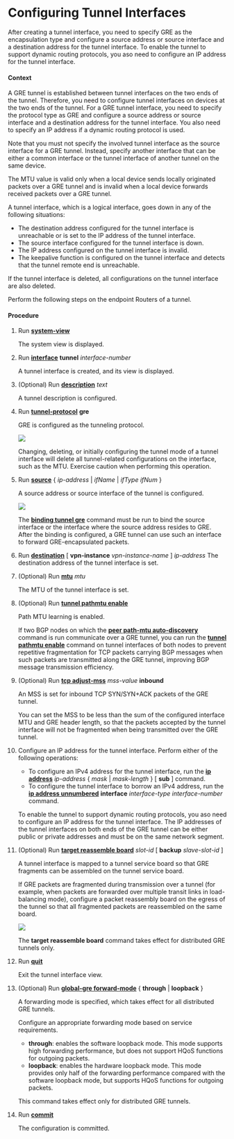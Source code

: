 Configuring Tunnel Interfaces
=============================

After creating a tunnel interface, you need to specify GRE as the encapsulation type and configure a source address or source interface and a destination address for the tunnel interface. To enable the tunnel to support dynamic routing protocols, you aso need to configure an IP address for the tunnel interface.

#### Context

A GRE tunnel is established between tunnel interfaces on the two ends of the tunnel. Therefore, you need to configure tunnel interfaces on devices at the two ends of the tunnel. For a GRE tunnel interface, you need to specify the protocol type as GRE and configure a source address or source interface and a destination address for the tunnel interface. You also need to specify an IP address if a dynamic routing protocol is used.

Note that you must not specify the involved tunnel interface as the source interface for a GRE tunnel. Instead, specify another interface that can be either a common interface or the tunnel interface of another tunnel on the same device.

The MTU value is valid only when a local device sends locally originated packets over a GRE tunnel and is invalid when a local device forwards received packets over a GRE tunnel.

A tunnel interface, which is a logical interface, goes down in any of the following situations:

* The destination address configured for the tunnel interface is unreachable or is set to the IP address of the tunnel interface.
* The source interface configured for the tunnel interface is down.
* The IP address configured on the tunnel interface is invalid.
* The keepalive function is configured on the tunnel interface and detects that the tunnel remote end is unreachable.

If the tunnel interface is deleted, all configurations on the tunnel interface are also deleted.

Perform the following steps on the endpoint Routers of a tunnel.


#### Procedure

1. Run [**system-view**](cmdqueryname=system-view)
   
   
   
   The system view is displayed.
2. Run [**interface**](cmdqueryname=interface) **tunnel** *interface-number*
   
   
   
   A tunnel interface is created, and its view is displayed.
3. (Optional) Run [**description**](cmdqueryname=description) *text*
   
   
   
   A tunnel description is configured.
4. Run [**tunnel-protocol**](cmdqueryname=tunnel-protocol) **gre**
   
   
   
   GRE is configured as the tunneling protocol.
   
   
   
   ![](../../../../public_sys-resources/note_3.0-en-us.png) 
   
   Changing, deleting, or initially configuring the tunnel mode of a tunnel interface will delete all tunnel-related configurations on the interface, such as the MTU. Exercise caution when performing this operation.
5. Run [**source**](cmdqueryname=source) { *ip-address* | *ifName* | *ifType ifNum* }
   
   
   
   A source address or source interface of the tunnel is configured.
   
   
   
   ![](../../../../public_sys-resources/note_3.0-en-us.png) 
   
   The [**binding tunnel gre**](cmdqueryname=binding+tunnel+gre) command must be run to bind the source interface or the interface where the source address resides to GRE. After the binding is configured, a GRE tunnel can use such an interface to forward GRE-encapsulated packets.
6. Run [**destination**](cmdqueryname=destination) [ **vpn-instance** *vpn-instance-name* ] *ip-address* The destination address of the tunnel interface is set.
7. (Optional) Run [**mtu**](cmdqueryname=mtu) *mtu*
   
   
   
   The MTU of the tunnel interface is set.
8. (Optional) Run [**tunnel pathmtu enable**](cmdqueryname=tunnel+pathmtu+enable)
   
   
   
   Path MTU learning is enabled.
   
   
   
   If two BGP nodes on which the [**peer path-mtu auto-discovery**](cmdqueryname=peer+path-mtu+auto-discovery) command is run communicate over a GRE tunnel, you can run the [**tunnel pathmtu enable**](cmdqueryname=tunnel+pathmtu+enable) command on tunnel interfaces of both nodes to prevent repetitive fragmentation for TCP packets carrying BGP messages when such packets are transmitted along the GRE tunnel, improving BGP message transmission efficiency.
9. (Optional) Run [**tcp adjust-mss**](cmdqueryname=tcp+adjust-mss) *mss-value* **inbound**
   
   
   
   An MSS is set for inbound TCP SYN/SYN+ACK packets of the GRE tunnel.
   
   
   
   You can set the MSS to be less than the sum of the configured interface MTU and GRE header length, so that the packets accepted by the tunnel interface will not be fragmented when being transmitted over the GRE tunnel.
10. Configure an IP address for the tunnel interface. Perform either of the following operations:
    
    
    * To configure an IPv4 address for the tunnel interface, run the [**ip address**](cmdqueryname=ip+address) *ip-address* { *mask* | *mask-length* } [ **sub** ] command.
    * To configure the tunnel interface to borrow an IPv4 address, run the [**ip address unnumbered**](cmdqueryname=ip+address+unnumbered) **interface** *interface-type* *interface-number* command.
    
    To enable the tunnel to support dynamic routing protocols, you aso need to configure an IP address for the tunnel interface. The IP addresses of the tunnel interfaces on both ends of the GRE tunnel can be either public or private addresses and must be on the same network segment.
11. (Optional) Run [**target reassemble board**](cmdqueryname=target+reassemble+board) *slot-id* [ **backup** *slave-slot-id* ]
    
    
    
    A tunnel interface is mapped to a tunnel service board so that GRE fragments can be assembled on the tunnel service board.
    
    
    
    If GRE packets are fragmented during transmission over a tunnel (for example, when packets are forwarded over multiple transit links in load-balancing mode), configure a packet reassembly board on the egress of the tunnel so that all fragmented packets are reassembled on the same board.
    
    ![](../../../../public_sys-resources/note_3.0-en-us.png) 
    
    The **target reassemble board** command takes effect for distributed
    GRE tunnels only.
12. Run [**quit**](cmdqueryname=quit)
    
    
    
    Exit the tunnel interface view.
13. (Optional) Run [**global-gre forward-mode**](cmdqueryname=global-gre+forward-mode) { **through** | **loopback** }
    
    
    
    A forwarding mode is specified, which takes effect for all distributed GRE tunnels.
    
    
    
    Configure an appropriate forwarding mode based on service requirements.
    
    * **through**: enables the software loopback mode. This mode supports high forwarding performance, but does not support HQoS functions for outgoing packets.
    * **loopback**: enables the hardware loopback mode. This mode provides only half of the forwarding performance compared with the software loopback mode, but supports HQoS functions for outgoing packets.
    
    This command takes effect only for distributed GRE tunnels.
14. Run [**commit**](cmdqueryname=commit)
    
    
    
    The configuration is committed.